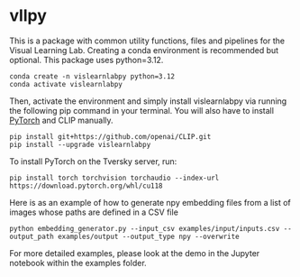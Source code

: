 # vllpy

This is a package with common utility functions, files and pipelines for the Visual Learning Lab. Creating a conda environment is recommended but optional. This package uses python=3.12.

```
conda create -n vislearnlabpy python=3.12
conda activate vislearnlabpy
```

Then, activate the environment and simply install vislearnlabpy via running the following pip command in your terminal. You will also have to install [PyTorch](https://pytorch.org/) and CLIP manually.

```
pip install git+https://github.com/openai/CLIP.git
pip install --upgrade vislearnlabpy
```

To install PyTorch on the Tversky server, run:
```
pip install torch torchvision torchaudio --index-url https://download.pytorch.org/whl/cu118
```

Here is as an example of how to generate npy embedding files from a list of images whose paths are defined in a CSV file
```
python embedding_generator.py --input_csv examples/input/inputs.csv --output_path examples/output --output_type npy --overwrite
```

For more detailed examples, please look at the demo in the Jupyter notebook within the examples folder.
